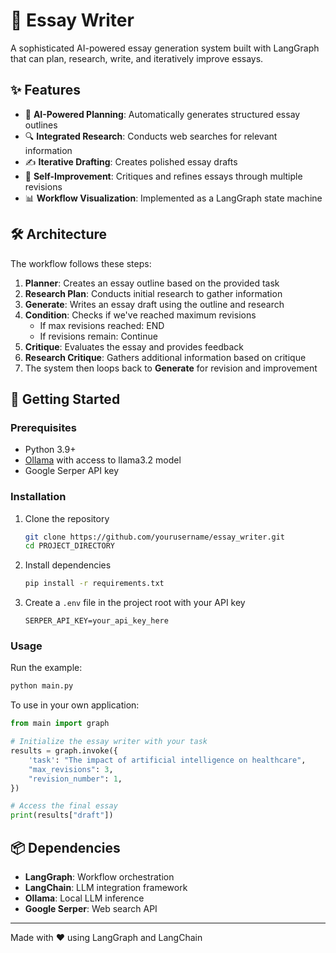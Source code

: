 # 📝 Essay Writer

A sophisticated AI-powered essay generation system built with LangGraph that can plan, research, write, and iteratively improve essays.

## ✨ Features

- 🧠 **AI-Powered Planning**: Automatically generates structured essay outlines
- 🔍 **Integrated Research**: Conducts web searches for relevant information
- ✍️ **Iterative Drafting**: Creates polished essay drafts
- 🔄 **Self-Improvement**: Critiques and refines essays through multiple revisions
- 📊 **Workflow Visualization**: Implemented as a LangGraph state machine

## 🛠️ Architecture

The workflow follows these steps:
1. **Planner**: Creates an essay outline based on the provided task
2. **Research Plan**: Conducts initial research to gather information
3. **Generate**: Writes an essay draft using the outline and research
4. **Condition**: Checks if we've reached maximum revisions
   - If max revisions reached: END
   - If revisions remain: Continue
5. **Critique**: Evaluates the essay and provides feedback
6. **Research Critique**: Gathers additional information based on critique
7. The system then loops back to **Generate** for revision and improvement

## 🚀 Getting Started

### Prerequisites

- Python 3.9+
- [Ollama](https://ollama.ai/) with access to llama3.2 model
- Google Serper API key

### Installation

1. Clone the repository
   ```bash
   git clone https://github.com/yourusername/essay_writer.git
   cd PROJECT_DIRECTORY
   ```

2. Install dependencies
   ```bash
   pip install -r requirements.txt
   ```

3. Create a `.env` file in the project root with your API key
   ```
   SERPER_API_KEY=your_api_key_here
   ```

### Usage

Run the example:

```bash
python main.py
```

To use in your own application:

```python
from main import graph

# Initialize the essay writer with your task
results = graph.invoke({
    'task': "The impact of artificial intelligence on healthcare",
    "max_revisions": 3,
    "revision_number": 1,
})

# Access the final essay
print(results["draft"])
```

## 📦 Dependencies

- **LangGraph**: Workflow orchestration
- **LangChain**: LLM integration framework
- **Ollama**: Local LLM inference
- **Google Serper**: Web search API

---

Made with ❤️ using LangGraph and LangChain 